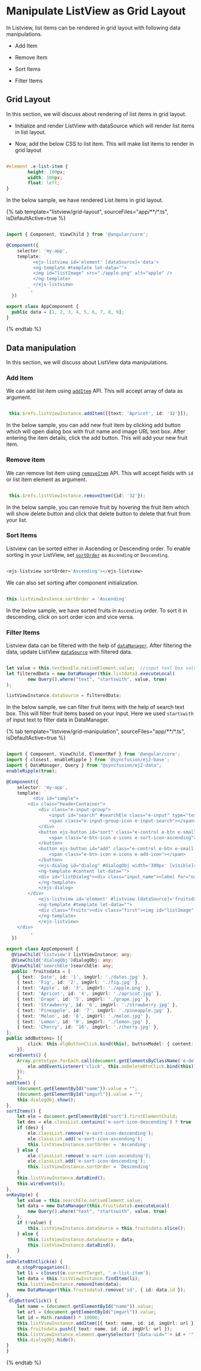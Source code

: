 # Manipulate ListView as Grid Layout

In Listview, list items can be rendered in grid layout with following data manipulations.

* Add Item

* Remove Item

* Sort Items

* Filter Items

## Grid Layout

In this section, we will discuss about rendering of list items in grid layout.

* Initialize and render ListView with dataSource which will render list items in list layout.

* Now, add the below CSS to list item. This will make list items to render in grid layout

```css

#element .e-list-item {
        height: 100px;
        width: 100px;
        float: left;
}

```

In the below sample, we have rendered List items in grid layout.

{% tab template="listview/grid-layout", sourceFiles="app/**/*.ts", isDefaultActive=true %}

```typescript

import { Component, ViewChild } from '@angular/core';

@Component({
    selector: 'my-app',
    template: `
          <ejs-listview id='element' [dataSource]='data'>
          <ng-template #template let-data="">
          <img id="listImage" src="./apple.png" alt="apple" />
          </ng-template>
          </ejs-listview>
        `,
  })

export class AppComponent {
  public data = [1, 2, 3, 4, 5, 6, 7, 8, 9];
}
```

{% endtab %}

## Data manipulation

In this section, we will discuss about ListView data manipulations.

### Add Item

We can add list item using [`addItem`](../../api/list-view#additem) API. This will accept array of data as argument.

```typescript

 this.$refs.listViewInstance.addItem([{text: 'Apricot', id: '32'}]);

```

In the below sample, you can add new fruit item by clicking add button which will open dialog box with fruit name and image URL text box. After entering the item details, click the add button. This will add your new fruit item.

### Remove item

We can remove list item using [`removeItem`](../../api/list-view#removeitem) API. This will accept fields with `id` or list item element as argument.

```typescript

 this.$refs.listViewInstance.removeItem({id: '32'});

```

In the below sample, you can remove fruit by hovering the fruit item which will show delete button and click that delete button to delete that fruit from your list.

### Sort Items

Listview can be sorted either in Ascending or Descending order. To enable sorting in your ListView, set [`sortOrder`](../../api/list-view#sortorder) as `Ascending` or `Descending`.

```typescript

<ejs-listview sortOrder='Ascending'></ejs-listview>

```

We can also set sorting after component initialization.

```typescript

this.listViewInstance.sortOrder = 'Ascending'

```

In the below sample, we have sorted fruits in `Ascending` order. To sort it in descending, click on sort order icon and vice versa.

### Filter Items

Listview data can be filtered with the help of [`dataManager`](https://ej2.syncfusion.com/angular/documentation/data/getting-started). After filtering the data, update ListView [`dataSource`](../../api/list-view#datasource) with filtered data.

```typescript

let value = this.textboxEle.nativeElement.value;  //input text box value
let filteredData = new DataManager(this.listdata).executeLocal(
        new Query().where("text", "startswith", value, true)
);

listViewInstance.dataSource = filteredData;

```

In the below sample, we can filter fruit items with the help of search text box. This will filter fruit items based on your input. Here we used `startswith` of input text to filter data in DataManager.

{% tab template="listview/grid-manipulation", sourceFiles="app/**/*.ts", isDefaultActive=true %}

```typescript

import { Component, ViewChild, ElementRef } from '@angular/core';
import { closest, enableRipple } from '@syncfusion/ej2-base';
import { DataManager, Query } from "@syncfusion/ej2-data";
enableRipple(true);

@Component({
    selector: 'my-app',
    template: `
          <div id="sample">
        <div class="headerContainer">
            <div class="e-input-group">
                <input id="search" #searchEle class="e-input" type="text" placeholder="Search fruits" (keyup)='onKeyUp($event)'/>
                <span class="e-input-group-icon e-input-search"></span>
            </div>
            <button ejs-button id="sort" class="e-control e-btn e-small e-round e-primary e-icon-btn" (click)='sortItems($event)' title="Sort fruits" data-ripple="true">
                <span class="e-btn-icon e-icons e-sort-icon-ascending"></span>
            </button>
            <button ejs-button id="add" class="e-control e-btn e-small e-round e-primary e-icon-btn" (click)='addItem($event)' title="Add fruit" data-ripple="true">
                <span class="e-btn-icon e-icons e-add-icon"></span>
            </button>
            <ejs-dialog id="dialog" #dialogObj width='300px' [visible]='false' header='Add Fruit' showCloseIcon='true' [buttons]='addButtons'>
            <ng-template #content let-data="">
            <div id="listDialog"><div class="input_name"><label for="name">Fruit Name: </label><input id="name" class="e-input" type="text" placeholder="Enter fruit name"/></div><div><label for="imgurl">Fruit Image: </label><input id="imgurl" class="e-input" type="text" placeholder="Enter image url"/></div></div>
            </ng-template>
            </ejs-dialog>
        </div>
            <ejs-listview id='element' #listview [dataSource]='fruitsdata' sortOrder='Ascending' (actionComplete)='wireEvents()'>
            <ng-template #template let-data="">
            <div class="fruits"><div class="first"><img id="listImage" src={{data.imgUrl}} alt="fruit" /><button ejs-button class="delete e-control e-btn e-small e-round e-delete-btn e-primary e-icon-btn" data-ripple="true"><span class="e-btn-icon e-icons delete-icon"></span></button></div><div class="fruitName">{{data.text}}</div></div>
            </ng-template>
            </ejs-listview>
    </div>
        `,
  })

export class AppComponent {
  @ViewChild('listview') listViewInstance: any;
  @ViewChild('dialogObj')dialogObj: any;
  @ViewChild('searchEle')searchEle: any;
  public  fruitsdata = [
    { text: 'Date', id: '1', imgUrl: './dates.jpg' },
    { text: 'Fig', id: '2', imgUrl: './fig.jpg' },
    { text: 'Apple', id: '3', imgUrl: './apple.png' },
    { text: 'Apricot', id: '4', imgUrl: './apricot.jpg' },
    { text: 'Grape', id: '5', imgUrl: './grape.jpg' },
    { text: 'Strawberry', id: '6', imgUrl: './strawberry.jpg' },
    { text: 'Pineapple', id: '7', imgUrl: './pineapple.jpg' },
    { text: 'Melon', id: '8', imgUrl: './melon.jpg' },
    { text: 'Lemon', id: '9', imgUrl: './lemon.jpg' },
    { text: 'Cherry', id: '10', imgUrl: './cherry.jpg' },
];
public addButtons= [{
        click: this.dlgButtonClick.bind(this), buttonModel: { content: 'Add', isPrimary: true }
    }];
 wireEvents() {
    Array.prototype.forEach.call(document.getElementsByClassName('e-delete-btn'), (ele) => {
        ele.addEventListener('click', this.onDeleteBtnClick.bind(this));
    });
    },
addItem() {
    (document.getElementById("name")).value = "";
    (document.getElementById("imgurl")).value = "";
    this.dialogObj.show();
},
sortItems() {
    let ele = document.getElementById("sort").firstElementChild;
    let des = ele.classList.contains('e-sort-icon-descending') ? true : false;
    if (des) {
        ele.classList.remove('e-sort-icon-descending');
        ele.classList.add('e-sort-icon-ascending');
        this.listViewInstance.sortOrder = 'Ascending';
    } else {
        ele.classList.remove('e-sort-icon-ascending');
        ele.classList.add('e-sort-icon-descending');
        this.listViewInstance.sortOrder = 'Descending'
    }
    this.listViewInstance.dataBind();
    this.wireEvents();
},
onKeyUp(e) {
    let value = this.searchEle.nativeElement.value;
    let data = new DataManager(this.fruitsdata).executeLocal(
        new Query().where("text", "startswith", value, true)
    );
    if (!value) {
        this.listViewInstance.dataSource = this.fruitsdata.slice();
    } else {
        this.listViewInstance.dataSource = data;
        this.listViewInstance.dataBind();
    }
},
onDeleteBtnClick(e) {
    e.stopPropagation();
    let li = closest(e.currentTarget, '.e-list-item');
    let data = this.listViewInstance.findItem(li);
    this.listViewInstance.removeItem(data);
    new DataManager(this.fruitsdata).remove('id', { id: data.id });
},
 dlgButtonClick() {
    let name = (document.getElementById("name")).value;
    let url = (document.getElementById("imgurl")).value;
    let id = Math.random() * 10000;
    this.listViewInstance.addItem([{ text: name, id: id, imgUrl: url }]);
    this.fruitsdata.push({ text: name, id: id, imgUrl: url });
    this.listViewInstance.element.querySelector('[data-uid="'+ id + '"]').getElementsByClassName('e-delete-btn')[0].addEventListener('click', this.onDeleteBtnClick.bind(this));
    this.dialogObj.hide();
}
}
```

{% endtab %}
